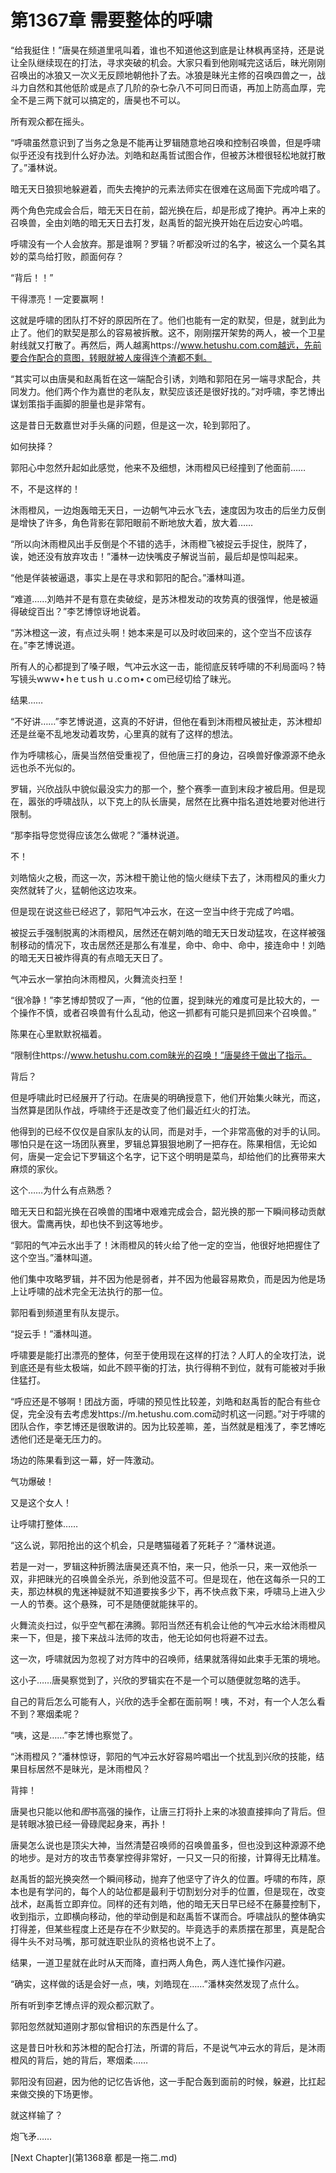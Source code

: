 # 第1367章 需要整体的呼啸

“给我挺住！”唐昊在频道里吼叫着，谁也不知道他这到底是让林枫再坚持，还是说让全队继续现在的打法，寻求突破的机会。大家只看到他刚喊完这话后，昧光刚刚召唤出的冰狼又一次义无反顾地朝他扑了去。冰狼是昧光主修的召唤四兽之一，战斗力自然和其他低阶或是点了几阶的杂七杂八不可同日而语，再加上防高血厚，完全不是三两下就可以搞定的，唐昊也不可以。

所有观众都在摇头。

“呼啸虽然意识到了当务之急是不能再让罗辑随意地召唤和控制召唤兽，但是呼啸似乎还没有找到什么好办法。刘皓和赵禹哲试图合作，但被苏沐橙很轻松地就打散了。”潘林说。

暗无天日狼狈地躲避着，而失去掩护的元素法师实在很难在这局面下完成吟唱了。

两个角色完成会合后，暗无天日在前，韶光换在后，却是形成了掩护。再冲上来的召唤兽，全由刘皓的暗无天日去打发，赵禹哲的韶光换开始在后边安心吟唱。

呼啸没有一个人会放弃。那是谁啊？罗辑？听都没听过的名字，被这么一个莫名其妙的菜鸟给打败，颜面何存？

“背后！！”

干得漂亮！一定要赢啊！

这就是呼啸的团队打不好的原因所在了。他们也能有一定的默契，但是，就到此为止了。他们的默契是那么的容易被拆散。这不，刚刚摆开架势的两人，被一个卫星射线就又打散了。再然后，两人越离https://www.hetushu.com.com越远，先前要合作配合的意图，转眼就被人废得连个渣都不剩。

“其实可以由唐昊和赵禹哲在这一端配合引诱，刘皓和郭阳在另一端寻求配合，共同发力。他们两个作为嘉世的老队友，默契应该还是很好找的。”对呼啸，李艺博出谋划策指手画脚的胆量也是非常有。

这是昔日无数嘉世对手头痛的问题，但是这一次，轮到郭阳了。

如何抉择？

郭阳心中忽然升起如此感觉，他来不及细想，沐雨橙风已经撞到了他面前……

不，不是这样的！

沐雨橙风，一边炮轰暗无天日，一边朝气冲云水飞去，速度因为攻击的后坐力反倒是增快了许多，角色背影在郭阳眼前不断地放大着，放大着……

“所以向沐雨橙风出手反倒是个不错的选手，沐雨橙飞被捉云手捉住，脱阵了，诶，她还没有放弃攻击！”潘林一边快嘴皮子解说当前，最后却是惊叫起来。

“他是佯装被逼退，事实上是在寻求和郭阳的配合。”潘林叫道。

“难道……刘皓并不是有意在卖破绽，是苏沐橙发动的攻势真的很强悍，他是被逼得破绽百出？”李艺博惊讶地说着。

“苏沐橙这一波，有点过头啊！她本来是可以及时收回来的，这个空当不应该存在。”李艺博说道。

所有人的心都提到了嗓子眼，气冲云水这一击，能彻底反转呼啸的不利局面吗？特写镜头wwｗ•ｈeｔusｈｕ.cｏｍ•ｃom已经切给了昧光。

结果……

“不好讲……”李艺博说道，这真的不好讲，但他在看到沐雨橙风被扯走，苏沐橙却还是丝毫不乱地发动着攻势，心里真的就有了这样的想法。

作为呼啸核心，唐昊当然倍受重视了，但他唐三打的身边，召唤兽好像源源不绝永远也杀不光似的。

罗辑，兴欣战队中貌似最没实力的那一个，整个赛季一直到末段才被启用。但是现在，嚣张的呼啸战队，以下克上的队长唐昊，居然在比赛中指名道姓地要对他进行限制。

“那李指导您觉得应该怎么做呢？”潘林说道。

不！

刘皓恼火之极，而这一次，苏沐橙干脆让他的恼火继续下去了，沐雨橙风的重火力突然就转了火，猛朝他这边攻来。

但是现在说这些已经迟了，郭阳气冲云水，在这一空当中终于完成了吟唱。

被捉云手强制脱离的沐雨橙风，居然还在朝刘皓的暗无天日发动猛攻，在这样被强制移动的情况下，攻击居然还是那么有准星，命中、命中、命中，接连命中！刘皓的暗无天日被炸得真的有点暗无天日了。

气冲云水一掌拍向沐雨橙风，火舞流炎扫至！

“很冷静！”李艺博却赞叹了一声，“他的位置，捉到昧光的难度可是比较大的，一个操作不慎，或者召唤兽有什么乱动，他这一抓都有可能只是抓回来个召唤兽。”

陈果在心里默默祝福着。

“限制住https://www.hetushu.com.com昧光的召唤！”唐昊终于做出了指示。

背后？

但是呼啸此时已经展开了行动。在唐昊的明确授意下，他们开始集火昧光，而这，当然算是团队作战，呼啸终于还是改变了他们最近红火的打法。

他得到的已经不仅仅是自家队友的认同，而是对手，一个非常高傲的对手的认同。哪怕只是在这一场团队赛里，罗辑总算狠狠地刷了一把存在。陈果相信，无论如何，唐昊一定会记下罗辑这个名字，记下这个明明是菜鸟，却给他们的比赛带来大麻烦的家伙。

这个……为什么有点熟悉？

暗无天日和韶光换在召唤兽的围堵中艰难完成会合，韶光换的那一下瞬间移动贡献很大。雷鹰再快，却也快不到这等地步。

“郭阳的气冲云水出手了！沐雨橙风的转火给了他一定的空当，他很好地把握住了这个空当。”潘林叫道。

他们集中攻略罗辑，并不因为他是弱者，并不因为他最容易欺负，而是因为他是场上让呼啸的战术完全无法执行的那一位。

郭阳看到频道里有队友提示。

“捉云手！”潘林叫道。

呼啸要是能打出漂亮的整体，何至于使用现在这样的打法？人盯人的全攻打法，说到底还是有些太极端，如此不顾平衡的打法，执行得稍不到位，就有可能被对手揪住猛打。

“呼应还是不够啊！团战方面，呼啸的预见性比较差，刘皓和赵禹哲的配合有些仓促，完全没有去考虑发https://m.hetushu.com.com动时机这一问题。”对于呼啸的团队合作，李艺博还是很敢讲的。因为比较差嘛，差，当然就是粗浅了，李艺博吃透他们还是毫无压力的。

场边的陈果看到这一幕，好一阵激动。

气功爆破！

又是这个女人！

让呼啸打整体……

“这么说，郭阳抢出的这个机会，只是瞎猫碰着了死耗子？”潘林说道。

若是一对一，罗辑这种折腾法唐昊还真不怕，来一只，他杀一只，来一双他杀一双，非把昧光的召唤兽全杀光，杀到他没蓝不可。但是现在，他在这每杀一只的工夫，那边林枫的鬼迷神疑就不知道要挨多少下，再不快点救下来，呼啸马上进入少一人的节奏。这个悬殊，可不是随便就能抹平的。

火舞流炎扫过，似乎空气都在沸腾。郭阳当然还有机会让他的气冲云水给沐雨橙风来一下，但是，接下来战斗法师的攻击，他无论如何也将避不过去。

这一次，呼啸就因为忽视了对方阵中的召唤师，结果就落得如此束手无策的境地。

这小子……唐昊察觉到了，兴欣的罗辑实在不是一个可以随便就忽略的选手。

自己的背后怎么可能有人，兴欣的选手全都在面前啊！咦，不对，有一个人怎么看不到？寒烟柔呢？

“咦，这是……”李艺博也察觉了。

“沐雨橙风？”潘林惊讶，郭阳的气冲云水好容易吟唱出一个扰乱到兴欣的技能，结果目标居然不是昧光，是沐雨橙风？

背摔！

唐昊也只能以他和*图*书高强的操作，让唐三打将扑上来的冰狼直接摔向了背后。但是转眼冰狼已经一骨碌爬起身来，再扑！

唐昊怎么说也是顶尖大神，当然清楚召唤师的召唤兽虽多，但也没到这种源源不绝的地步。是对方的攻击节奏掌控得非常好，一只又一只的衔接，计算得无比精准。

赵禹哲的韶光换突然一个瞬间移动，抛弃了他坚守了许久的位置。呼啸的布阵，原本也是有学问的，每个人的站位都是最利于切割划分对手的位置，但是现在，改变战术，赵禹哲立即弃位。同样的还有刘皓，他的暗无天日早已经不在藤蔓控制下，收到指示，立即横向移动，他的举动倒是和赵禹哲不谋而合。呼啸战队的整体确实打得差，但某些程度上还是存在不少默契的。毕竟选手的素质摆在那里，真是配合得牛头不对马嘴，那可就连职业队的资格也说不上了。

结果，一道卫星就在此时从天而降，直扫两人角色，两人连忙操作闪避。

“确实，这样做的话是会好一点，咦，刘皓现在……”潘林突然发现了点什么。

所有听到李艺博点评的观众都沉默了。

郭阳忽然就知道刚才那似曾相识的东西是什么了。

这是昔日叶秋和苏沐橙的配合打法，所谓的背后，不是说气冲云水的背后，是沐雨橙风的背后，她的背后，寒烟柔……

郭阳没有回避，因为他的记忆告诉他，这一手配合轰到面前的时候，躲避，比扛起来做交换的下场更惨。

就这样输了？

炮飞矛……



[Next Chapter](第1368章 都是一拖二.md)